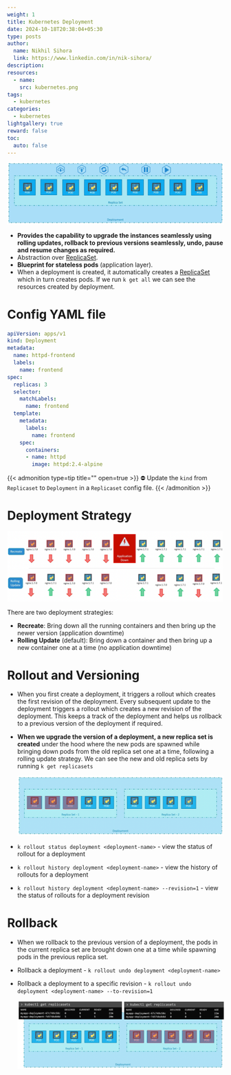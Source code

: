 ```yaml
---
weight: 1
title: Kubernetes Deployment
date: 2024-10-18T20:38:04+05:30
type: posts
author:
  name: Nikhil Sihora
  link: https://www.linkedin.com/in/nik-sihora/
description:
resources:
  - name: 
    src: kubernetes.png
tags:
  - kubernetes
categories:
  - kubernetes
lightgallery: true
reward: false
toc:
  auto: false
---
```


![kubernetes-deployment](kubernetes-deployment.png)
- **Provides the capability to upgrade the instances seamlessly using rolling updates, rollback to previous versions seamlessly, undo, pause and resume changes as required.**
- Abstraction over [ReplicaSet](/posts/replicaset/index.md).
- **Blueprint for stateless pods** (application layer).
- When a deployment is created, it automatically creates a [ReplicaSet](/posts/replicaset/index.md) which in turn creates pods. If we run `k get all` we can see the resources created by deployment.

# Config YAML file

```yaml
apiVersion: apps/v1
kind: Deployment
metadata:
  name: httpd-frontend
  labels:
    name: frontend
spec:
  replicas: 3
  selector:
    matchLabels:
      name: frontend
  template:
    metadata:
      labels:
        name: frontend
    spec:
      containers:
      - name: httpd
        image: httpd:2.4-alpine
```

{{< admonition type=tip title="" open=true >}}
⛔ Update the `kind` from `Replicaset` to `Deployment` in a `Replicaset` config file.
{{< /admonition >}}

# Deployment Strategy

![kubernetes-deployment-stratergy](kubernetes-deployment-stratergy.png)

There are two deployment strategies:

- **Recreate**: Bring down all the running containers and then bring up the newer version (application downtime)
- **Rolling Update** (default): Bring down a container and then bring up a new container one at a time (no application downtime)

# Rollout and Versioning

- When you first create a deployment, it triggers a rollout which creates the first revision of the deployment. Every subsequent update to the deployment triggers a rollout which creates a new revision of the deployment. This keeps a track of the deployment and helps us rollback to a previous version of the deployment if required.
- **When we upgrade the version of a deployment, a new replica set is created** under the hood where the new pods are spawned while bringing down pods from the old replica set one at a time, following a rolling update strategy. We can see the new and old replica sets by running `k get replicasets`
    
    ![kubernetes-deployment-rollout](kubernetes-deployment-rollout.png)
    
- `k rollout status deployment <deployment-name>` - view the status of rollout for a deployment
- `k rollout history deployment <deployment-name>` - view the history of rollouts for a deployment
- `k rollout history deployment <deployment-name> --revision=1` - view the status of rollouts for a deployment revision

# Rollback

- When we rollback to the previous version of a deployment, the pods in the current replica set are brought down one at a time while spawning pods in the previous replica set.
- Rollback a deployment - `k rollout undo deployment <deployment-name>`
- Rollback a deployment to a specific revision - `k rollout undo deployment <deployment-name> --to-revision=1`

    ![kubernetes-deployment-rollback](kubernetes-deployment-rollback.png)